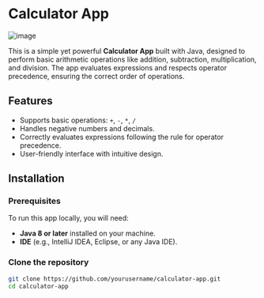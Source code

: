 # Calculator App
![image](https://github.com/user-attachments/assets/906fc78b-542b-456a-a9a6-776763aed63a)



This is a simple yet powerful **Calculator App** built with Java, designed to perform basic arithmetic operations like addition, subtraction, multiplication, and division. The app evaluates expressions and respects operator precedence, ensuring the correct order of operations.

## Features

- Supports basic operations: `+`, `-`, `*`, `/`
- Handles negative numbers and decimals.
- Correctly evaluates expressions following the rule for operator precedence.
- User-friendly interface with intuitive design.

## Installation

### Prerequisites

To run this app locally, you will need:

- **Java 8 or later** installed on your machine.
- **IDE** (e.g., IntelliJ IDEA, Eclipse, or any Java IDE).

### Clone the repository

```bash
git clone https://github.com/yourusername/calculator-app.git
cd calculator-app
